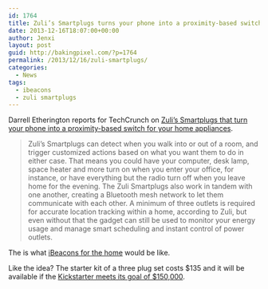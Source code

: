 ```yaml
---
id: 1764
title: Zuli’s Smartplugs turns your phone into a proximity-based switch in your home
date: 2013-12-16T18:07:00+00:00
author: Jenxi
layout: post
guid: http://bakingpixel.com/?p=1764
permalink: /2013/12/16/zuli-smartplugs/
categories:
  - News
tags:
  - ibeacons
  - zuli smartplugs
---
```

Darrell Etherington reports for TechCrunch on [Zuli’s Smartplugs that turn your phone into a proximity-based switch for your home appliances](http://techcrunch.com/2013/12/15/zulis-smartplugs-turn-your-phone-into-the-proximity-based-switch-for-the-connected-home/).

> Zuli’s Smartplugs can detect when you walk into or out of a room, and trigger customized actions based on what you want them to do in either case. That means you could have your computer, desk lamp, space heater and more turn on when you enter your office, for instance, or have everything but the radio turn off when you leave home for the evening. The Zuli Smartplugs also work in tandem with one another, creating a Bluetooth mesh network to let them communicate with each other. A minimum of three outlets is required for accurate location tracking within a home, according to Zuli, but even without that the gadget can still be used to monitor your energy usage and manage smart scheduling and instant control of power outlets. 

The is what [iBeacons for the home](http://bakingpixel.com/2013/12/ibeacons-at-home/) would be like.

Like the idea? The starter kit of a three plug set costs $135 and it will be available if the [Kickstarter meets its goal of $150,000](http://www.kickstarter.com/projects/zuli/zuli-smartplugs).